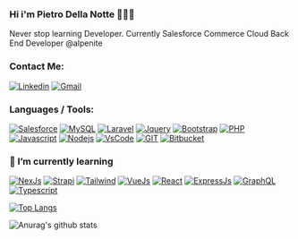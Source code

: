 ### Hi i'm Pietro Della Notte 👋✅😸

Never stop learning Developer.
Currently Salesforce Commerce Cloud Back End Developer @alpenite

### Contact Me:

[![Linkedin](https://img.shields.io/badge/linkedin-%230077B5.svg?&style=for-the-badge&logo=linkedin&logoColor=white)](https://www.linkedin.com/in/pietrodellanotte/)
[![Gmail](https://img.shields.io/badge/Gmail-D14836?style=for-the-badge&logo=gmail&logoColor=white)](mailto:pdellanotte@gmail.com)

### Languages / Tools:

[![Salesforce](https://img.shields.io/badge/salesforce-117A65?style=for-the-badge&logo=salesforce&logoColor=white)]()
[![MySQL](https://img.shields.io/badge/mysql-%2300f.svg?&style=for-the-badge&logo=mysql&logoColor=white)]()
[![Laravel](https://img.shields.io/badge/laravel-%23FF2D20.svg?&style=for-the-badge&logo=laravel&logoColor=white)]()
[![Jquery](https://img.shields.io/badge/jquery-%230769AD.svg?&style=for-the-badge&logo=jquery&logoColor=white)]()
[![Bootstrap](https://img.shields.io/badge/bootstrap-%23563D7C.svg?&style=for-the-badge&logo=bootstrap&logoColor=white)]()
[![PHP](https://img.shields.io/badge/php-%23777BB4.svg?&style=for-the-badge&logo=php&logoColor=white)]()
[![Javascript](https://img.shields.io/badge/javascript-%23323330.svg?&style=for-the-badge&logo=javascript&logoColor=%23F7DF1E)]()
[![Nodejs](https://img.shields.io/badge/node.js-%2343853D.svg?&style=for-the-badge&logo=node.js&logoColor=white)]()
[![VsCode](https://img.shields.io/badge/VisualStudioCode-0078d7.svg?&style=for-the-badge&logo=visual-studio-code&logoColor=white)]()
[![GIT](https://img.shields.io/badge/git-%23F05033.svg?&style=for-the-badge&logo=git&logoColor=white)]()
[![Bitbucket](https://img.shields.io/badge/bitbucket-%230047B3.svg?&style=for-the-badge&logo=bitbucket&logoColor=white)]()

### 🌱 I’m currently learning

[![NexJs](https://img.shields.io/badge/nextjs-%23000000.svg?&style=for-the-badge&logo=next.js&logoColor=white)]()
[![Strapi](https://img.shields.io/badge/strapi-%232E7EEA.svg?&style=for-the-badge&logo=strapi&logoColor=white)]()
[![Tailwind](https://img.shields.io/badge/tailwindcss-%2338B2AC.svg?&style=for-the-badge&logo=tailwind-css&logoColor=white)]()
[![VueJs](https://img.shields.io/badge/vuejs-%2335495e.svg?&style=for-the-badge&logo=vue.js&logoColor=%234FC08D)]()
[![React](https://img.shields.io/badge/react-%2320232a.svg?&style=for-the-badge&logo=react&logoColor=%2361DAFB)]()
[![ExpressJs](https://img.shields.io/badge/express.js-%23404d59.svg?&style=for-the-badge)]()
[![GraphQL](https://img.shields.io/badge/-GraphQL-E10098?style=for-the-badge&logo=graphql)]()
[![Typescript](https://img.shields.io/badge/typescript-%23007ACC.svg?&style=for-the-badge&logo=typescript&logoColor=white)]()

[![Top Langs](https://github-readme-stats.vercel.app/api/top-langs/?username=pedrozebra&layout=compact)](https://github.com/anuraghazra/github-readme-stats)

![Anurag's github stats](https://github-readme-stats.vercel.app/api?username=pedrozebra&show_icons=true&theme=dark)
